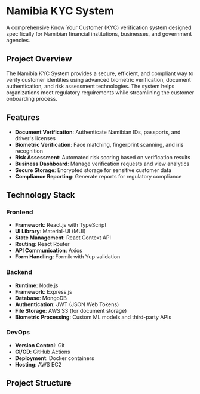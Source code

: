 # Namibia KYC System

A comprehensive Know Your Customer (KYC) verification system designed specifically for Namibian financial institutions, businesses, and government agencies.

## Project Overview

The Namibia KYC System provides a secure, efficient, and compliant way to verify customer identities using advanced biometric verification, document authentication, and risk assessment technologies. The system helps organizations meet regulatory requirements while streamlining the customer onboarding process.

## Features

- **Document Verification**: Authenticate Namibian IDs, passports, and driver's licenses
- **Biometric Verification**: Face matching, fingerprint scanning, and iris recognition
- **Risk Assessment**: Automated risk scoring based on verification results
- **Business Dashboard**: Manage verification requests and view analytics
- **Secure Storage**: Encrypted storage for sensitive customer data
- **Compliance Reporting**: Generate reports for regulatory compliance

## Technology Stack

### Frontend
- **Framework**: React.js with TypeScript
- **UI Library**: Material-UI (MUI)
- **State Management**: React Context API
- **Routing**: React Router
- **API Communication**: Axios
- **Form Handling**: Formik with Yup validation

### Backend
- **Runtime**: Node.js
- **Framework**: Express.js
- **Database**: MongoDB
- **Authentication**: JWT (JSON Web Tokens)
- **File Storage**: AWS S3 (for document storage)
- **Biometric Processing**: Custom ML models and third-party APIs

### DevOps
- **Version Control**: Git
- **CI/CD**: GitHub Actions
- **Deployment**: Docker containers
- **Hosting**: AWS EC2

## Project Structure
